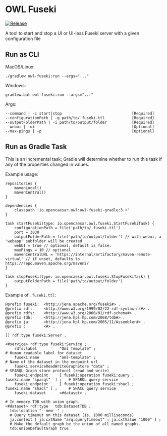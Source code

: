# OWL Fuseki

[![Release](https://img.shields.io/github/v/tag/opencaesar/owl-tools?label=release)](https://github.com/opencaesar/owl-tools/releases/latest)

A tool to start and stop a UI or UI-less Fuseki server with a given configuration file

## Run as CLI
MacOS/Linux:
```
./gradlew owl-fuseki:run --args="..."
```
Windows:
```
gradlew.bat owl-fuseki:run --args="..."
```
Args:
```
--command | -c start|stop								[Required]
--configurationPath | -g path/to/.fuseki.ttl			[Required]
--outputFolderPath | -i path/to/output/folder			[Required]
--webui | -ui                                           [Optional]
--max-pings | -p                                        [Optional]
```

## Run as Gradle Task

This is an incremental task; Gradle will determine whether to run this task
if any of the properties changed in values.

Example usage:

```
repositories {
    mavenLocal() 
    mavenCentral()
}

dependencies {
	classpath 'io.opencaesar.owl:owl-fuseki-gradle:3.+'
}

task startFuseki(type: io.opencaesar.owl.fuseki.StartFusekiTask) {
	configurationPath = file('path/to/.fuseki.ttl')
	port = 3030
	outputFolderPath = file('path/to/output/folder') // with webui, a 'webapp' subfolder will be created
	webUI = true // optional, default is false.
	maxPings = 10 // optional
	mavenCentralURL = 'https://internal/artifactory/maven-remote-virtual' // if unset, defaults to https://repo.maven.apache.org/maven2/
}

task stopFuseki(type: io.opencaesar.owl.fuseki.StopFusekiTask) {
	outputFolderPath = file('path/to/output/folder')
}
```

Example of `.fuseki.ttl`:

```turtle
@prefix fuseki:  <http://jena.apache.org/fuseki#> .
@prefix rdf:     <http://www.w3.org/1999/02/22-rdf-syntax-ns#> .
@prefix rdfs:    <http://www.w3.org/2000/01/rdf-schema#> .
@prefix tdb:     <http://jena.hpl.hp.com/2008/tdb#> .
@prefix ja:      <http://jena.hpl.hp.com/2005/11/Assembler#> .
@prefix :        <#> .

[] rdf:type fuseki:Server .

<#service> rdf:type fuseki:Service ;
    rdfs:label          "Oml Template" ;												# Human readable label for dataset
    fuseki:name         "oml-template" ;												# Name of the dataset in the endpoint url
    fuseki:serviceReadWriteGraphStore "data" ;											# SPARQL Graph store protocol (read and write)
    fuseki:endpoint 	[ fuseki:operation fuseki:query ;	fuseki:name "sparql"  ] ;	# SPARQL query service
    fuseki:endpoint 	[ fuseki:operation fuseki:shacl ;	fuseki:name "shacl" ] ;		# SHACL query service
    fuseki:dataset      <#dataset> .

# In memory TDB with union graph.
<#dataset> rdf:type   tdb:DatasetTDB ;
  tdb:location "--mem--" ;
  # Query timeout on this dataset (1s, 1000 milliseconds)
  ja:context [ ja:cxtName "arq:queryTimeout" ; ja:cxtValue "1000" ] ;
  # Make the default graph be the union of all named graphs.
  tdb:unionDefaultGraph true .
```